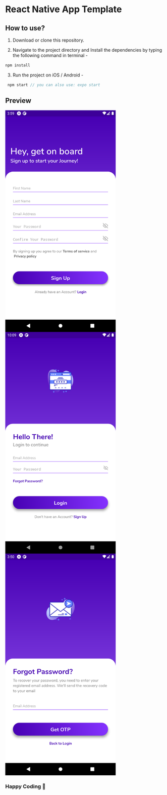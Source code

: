 # React Native App Template 
## How to use?

1. Download or clone this repository.

2. Navigate to the project directory and Install the dependencies by typing the following command in terminal -

```js
npm install
```

3. Run the project on iOS / Android -

```js
 npm start // you can also use: expo start
```

## Preview
<p flex-direction="row">
<img align="left" src="https://github.com/durgeshahire07/react-native-template/blob/main/src/screenshots/sign-up.png" alt="register" width="350" />
<img align="left" src="https://github.com/durgeshahire07/react-native-template/blob/main/src/screenshots/login.png" alt="login" width="350" />
</p>
<img src="https://github.com/durgeshahire07/react-native-template/blob/main/src/screenshots/forget-pass.png" alt="forget-pass" width="350" />

### Happy Coding 🚀
